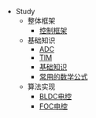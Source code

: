 - Study
  - 整体框架
    - [控制框架](/motorcontrol/控制框架.md)
  - 基础知识
    - [ADC](/motorcontrol/ADC.md)
    - [TIM](/motorcontrol/TIM.md)
    - [基础知识](/motorcontrol/基础知识.md)
    - [常用的数学公式](/motorcontrol/常用的数学公式.md)
  - 算法实现
    - [BLDC电控](/motorcontrol/BLDC电控.md)
    - [FOC电控](/motorcontrol/FOC电控.md)
